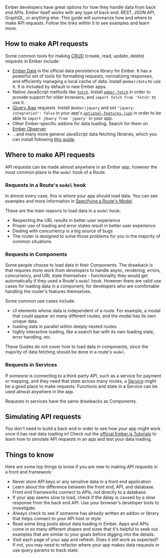 Ember developers have great options for how they handle data from
back end APIs. Ember itself works with any type of back end: REST,
JSON:API, GraphQL, or anything else. This guide will summarize how
and where to make API requests.
Follow the links within it to see examples and learn more.

## How to make API requests

Some common tools for making [CRUD](https://en.wikipedia.org/wiki/Create,_read,_update_and_delete) (create, read, update, delete) requests in Ember include:

- [Ember Data](../models/) is the official data persistence library for Ember. It has a powerful set of tools
for formatting requests, normalizing responses, and efficiently
managing a local cache of data. Install `@ember/data` to use it.
It is included by default in new Ember apps.
- Native JavaScript methods like [`fetch`](https://developer.mozilla.org/en-US/docs/Web/API/Fetch_API). Install [`ember-fetch`](https://github.com/ember-cli/ember-fetch) in order to provide support for older browsers, and `import fetch from 'fetch'` to use it.
- [jQuery Ajax](https://api.jquery.com/jquery.ajax/) requests. Install `@ember/jquery` and set `"jquery-integration": false` in your app's [`optional-features.json`](../configuring-ember/optional-features/) in order to be able to `import jQuery from 'jquery'` in your app.
- Other Ember-specific addons for data loading. Search for them on [Ember Observer](https://emberobserver.com)
- ...and many more general JavaScript data fetching libraries, which you can install following [this guide](../addons-and-dependencies/managing-dependencies/).

## Where to make API requests

API requests can be made almost anywhere in an Ember app, however the most common place is the `model` hook of a Route.

### Requests in a Route's `model` hook

In almost every case, this is where your app should load data. You can see examples and more information in [Specifying a Route's Model](../routing/specifying-a-routes-model/).

These are the main reasons to load data in a `model` hook:

- Respecting the URL results in better user experience
- Proper use of loading and error states result in better user experience
- Dealing with concurrency is a big source of bugs
- The router is designed to solve those problems for you in the majority of common situations

### Requests in Components

Some people choose to load data in their Components.
The drawback is that requires more work from developers to handle async, rendering,
errors, concurrency, and URL state themselves - functionality they would get automatically if 
they used a Route's `model` hook. 
However there are valid use cases for loading data in a component, for developers who are
comfortable handling the router's features themselves.

Some common use cases include:

- UI elements whose data is independent of a route. For example, a modal that could appear on many different routes, and the modal has its own unique data.
- loading data in parallel within deeply nested routes
- highly interactive loading, like a search bar with its own loading state, error handling, etc.

These Guides do not cover how to load data in components, since the majority
of data fetching should be done in a route's `model`.

### Requests in Services

If someone is connecting to a third-party API, such as a service for payment or mapping, and they need that state across many routes, a [Service](../services/) might be a good place to make requests. Functions and state in a Service can be used almost anywhere in the app.

Requests in services have the same drawbacks as Components.

## Simulating API requests

You don't need to build a back end in order to see how your app might work once it has real data loading in!
Check out the [official Ember.js Tutorials](https://emberjs.com/learn) to learn how to simulate API requests
in an app and test your data loading.

## Things to know

Here are some top things to know if you are new to making API requests in a front end framework:

- Never store API keys or any sensitive data in a front end application
- Learn about the difference between the front end, API, and database. Front end frameworks connect to APIs, not directly to a database.
- If your app seems slow to load, check if the delay is caused by a slow response from the back end API. Use your browser's developer tools to investigate.
- Always check to see if someone has already written an addon or library that helps connect to your API host or style
- Read some blog posts about data loading in Ember. Apps and APIs come in so many different shapes and sizes that it's helpful to seek out examples that are similar to your goals before digging into the details.
- Visit each page of your app and refresh. Does it still work as expected? If not, you may need to refactor where your app makes data requests or use query params to track state.
